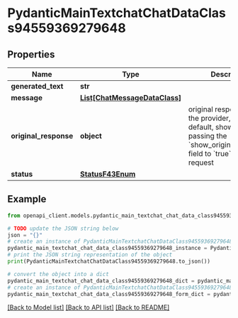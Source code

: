 # PydanticMainTextchatChatDataClass94559369279648


## Properties

Name | Type | Description | Notes
------------ | ------------- | ------------- | -------------
**generated_text** | **str** |  | 
**message** | [**List[ChatMessageDataClass]**](ChatMessageDataClass.md) |  | [optional] 
**original_response** | **object** | original response sent by the provider, hidden by default, show it by passing the &#x60;show_original_response&#x60; field to &#x60;true&#x60; in your request | [optional] 
**status** | [**StatusF43Enum**](StatusF43Enum.md) |  | 

## Example

```python
from openapi_client.models.pydantic_main_textchat_chat_data_class94559369279648 import PydanticMainTextchatChatDataClass94559369279648

# TODO update the JSON string below
json = "{}"
# create an instance of PydanticMainTextchatChatDataClass94559369279648 from a JSON string
pydantic_main_textchat_chat_data_class94559369279648_instance = PydanticMainTextchatChatDataClass94559369279648.from_json(json)
# print the JSON string representation of the object
print(PydanticMainTextchatChatDataClass94559369279648.to_json())

# convert the object into a dict
pydantic_main_textchat_chat_data_class94559369279648_dict = pydantic_main_textchat_chat_data_class94559369279648_instance.to_dict()
# create an instance of PydanticMainTextchatChatDataClass94559369279648 from a dict
pydantic_main_textchat_chat_data_class94559369279648_form_dict = pydantic_main_textchat_chat_data_class94559369279648.from_dict(pydantic_main_textchat_chat_data_class94559369279648_dict)
```
[[Back to Model list]](../README.md#documentation-for-models) [[Back to API list]](../README.md#documentation-for-api-endpoints) [[Back to README]](../README.md)


